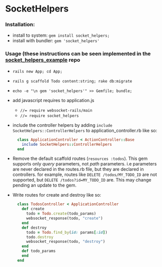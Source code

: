 # SocketHelpers

### Installation:

- install to system: `gem install socket_helpers;`
- install with bundler: `gem 'socket_helpers'`

### Usage (these instructions can be seen implemented in the [socket_helpers_example](http://github.com/maxpleaner/socket_helpers_example) repo

- `rails new App; cd App;`
- `rails g scaffold Todo content:string; rake db:migrate`
- `echo -e "\n gem 'socket_helpers'" >> Gemfile; bundle;`
- add javascript requires to application.js
  - `//= require websocket-rails/main`
  - `//= require socket_helpers`


- include the controller helpers by adding `include SocketHelpers::ControllerHelpers` to application_controller.rb like so:
 
   ```ruby
     class ApplicationController < ActionController::Base
       include SocketHelpers::ControllerHelpers
     end
   ```
 - Remove the default scaffold routes (`resources :todos`). This gem supports only _query_ parameters, not _path_ parameters.
   i.e parameters are never declared in the routes.rb file, but they are declared in controllers.
   for example, routes like `DELETE /todos/MY_TODO_ID` are not supported, but `DELETE /todos?id=MY_TODO_ID` are.
   This may change pending an update to the gem.
 - Write routes for create and destroy like so:

   ```ruby
     class TodosController < ApplicationController
       def create
         todo = Todo.create(todo_params)
         websocket_response(todo, "create")
       end
       def destroy
         todo = Todo.find_by(id: params[:id])
         todo.destroy
         websocket_response(todo, "destroy")
       end
       def todo_params
       end
     end
   ```

